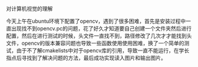 对计算机视觉的理解


今天上午在ubuntu环境下配置了opencv，遇到了很多困难，首先是安装过程中一直出现找不到opencv.pc的问题，花了好久才知道要自己创建一个文件夹然后进行配置，然后在进行测试的时候，头文件一直找不到，路径修改了几次才才能找到头文件，opencv的版本兼容问题也导致一些函数使用使用困难，换了一个简单的测试，由于不了解cmakelists中对于opencv库的引用，导致一直不能运行，在学长指点后寻找到了解决问题的方法，最后成功实现读入图片和输出图片。